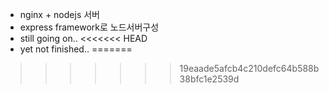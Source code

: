 - nginx + nodejs 서버
- express framework로 노드서버구성
- still going on..
<<<<<<< HEAD
- yet not finished..
=======
>>>>>>> 19eaade5afcb4c210defc64b588b38bfc1e2539d
